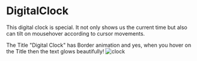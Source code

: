 # DigitalClock
This digital clock is special. 
It not only shows us the current time but also can tilt on mousehover according to cursor movements.

The Title "Digital Clock" has Border animation and yes,
when you hover on the Title then the text glows beautifully!
![clock](https://github.com/GKC2406/DigitalClock/assets/100856232/539565c3-2282-475e-9f53-f1ec57ce5a73)
